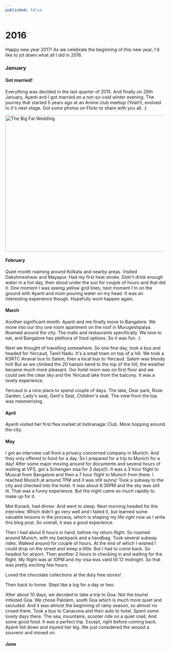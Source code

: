 ```yaml
---
published: false
---
```

# 2016

Happy new year 2017! As we celebrate the beginning of this new year, I'd like to jot down what all I did in 2016. 

### January

#### Got married!

Everything was decided in the last quarter of 2015. And finally on 29th January, Ayanti and I got married on a not-so-cold winter evening. The journey that started 5 years ago at an Anime club meetup (Yeah!), evolved to it's next stage. Got some photos on Flickr to share with you all. :)

<a data-flickr-embed="true" data-header="true" data-footer="true"  href="https://www.flickr.com/gp/pythonerd/84m242" title="The Big Fat Wedding"><img src="https://c2.staticflickr.com/2/1696/24094848793_328de9ccb4_z.jpg" width="640" height="427" alt="The Big Fat Wedding"></a><script async src="//embedr.flickr.com/assets/client-code.js" charset="utf-8"></script>

#### February

Quiet month roaming around Kolkata and nearby areas. Visited Dakshineshwar and Mayapur. Had my first heat stroke. Didn't drink enough water in a hot day, then stood under the sun for couple of hours and that did it. One moment I was seeing yellow grid lines, next moment I'm on the ground with Ayanti and mom pouring water on my head. It was an interesting experience though. Hopefully wont happen again.

#### March

Another significant month. Ayanti and me finally move to Bangalore. We move into our tiny one room apartment on the roof in Murugeshpalya. Roamed around the city. The malls and restaurants specifically. We love to eat, and Bangalore has plethora of food options. So it was fun. :)

Next we thought of travelling somewhere. So one fine day, took a bus and headed for Yercaud, Tamil Nadu. It's a small town on top of a hill. We took a KSRTC Airavat bus to Salem, then a local bus to Yercaud. Salem was bloody hot! But as we climbed the 20 hairpin bend to the top of the hill, the weather became much more pleasant. Our hotel room was on first floor and we could see the clear sky and the Yercaud lake from the balcony. It was a lovely experience.

Yercaud is a nice place to spend couple of days. The lake, Dear park, Rose Garden, Lady's seat, Gent's Seat, Children's seat. The view from the top was mesmerizing.

#### April

Ayanti visited her first flea market at Indiranagar Club. More hopping around the city. 

#### May

I got an interview call from a privacy concerned company in Munich. And they only offered to fund for a day. So I prepared for a trip to Munich for a day! After some major moving around for documents and several hours of waiting at VFS, got a Schengen visa for 3 days(!). It was a 3 hour flight to Muscat from Bangalore and then a 7 hour flight to Munich from there. I reached Munich at around 7PM and it was still sunny! Took a subway to the city and checked into the hotel. It was about 8:30PM and the sky was still lit. That was a funny experience. But the night came so much rapidly to make up for it. 

Met Konark, had dinner. And went to sleep. Next morning headed for the interview. Which didn't go very well and I failed it, but learned some valuable lessons in the process, which is shaping my life right now as I write this blog post. So overall, it was a good experience.

Then I had about 6 hours in hand, before my return flight. So roamed around Munich, with my backpack and a handbag. Took several subway rides. Walked around for couple of hours. At the end of which I wished I could drop on the street and sleep a little. But I had to come back. So headed for airport. Then another 2 hours in checking in and waiting for the flight. My flight was at 10PM and my visa was valid till 12 midnight. So that was pretty exciting few hours. 

Loved the chocolate collections at the duty free stores! 

Then back to home. Slept like a log for a day or two.

After about 10 days, we decided to take a trip to Goa. Not the tourist infested Goa. We chose Palolem, south Goa which is much more quiet and secluded. And it was almost the beginning of rainy season, so almost no crowd there. Took a bus to Canacona and then auto to hotel. Spent some lovely days there. The sea, mountains, scooter ride on a quiet road. And some good food. It was a perfect trip. Except, right before coming back, Ayanti fell down and injured her leg. We just considered the wound a souvenir and moved on.

#### June
